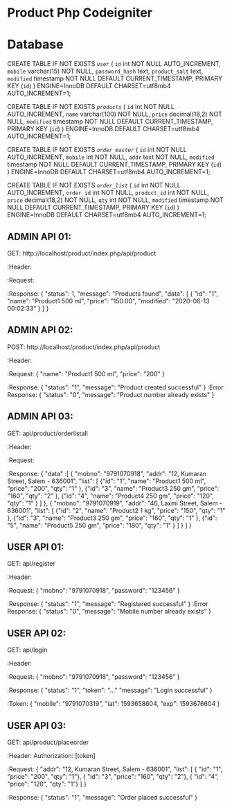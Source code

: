 # Product Php Codeigniter

# Database
CREATE TABLE IF NOT EXISTS *`user`* (
    `id` int NOT NULL AUTO_INCREMENT,
    `mobile` varchar(15) NOT NULL,
    `password_hash` text,
    `product_salt` text,
    `modified` timestamp NOT NULL DEFAULT CURRENT_TIMESTAMP,
    PRIMARY KEY (`id`)
) ENGINE=InnoDB DEFAULT CHARSET=utf8mb4 AUTO_INCREMENT=1;

CREATE TABLE IF NOT EXISTS *`products`* (
    `id` int NOT NULL AUTO_INCREMENT,
    `name` varchar(100) NOT NULL,
    `price` decimal(18,2) NOT NULL,
    `modified` timestamp NOT NULL DEFAULT CURRENT_TIMESTAMP,
    PRIMARY KEY (`id`)
) ENGINE=InnoDB DEFAULT CHARSET=utf8mb4 AUTO_INCREMENT=1;

CREATE TABLE IF NOT EXISTS *`order_master`* (
    `id` int NOT NULL AUTO_INCREMENT,
    `mobile` int NOT NULL,
    `addr` text NOT NULL,
    `modified` timestamp NOT NULL DEFAULT CURRENT_TIMESTAMP,
    PRIMARY KEY (`id`)
) ENGINE=InnoDB DEFAULT CHARSET=utf8mb4 AUTO_INCREMENT=1;

CREATE TABLE IF NOT EXISTS *`order_list`* (
    `id` int NOT NULL AUTO_INCREMENT,
    `order_id` int NOT NULL,
    `product_id` int NOT NULL,
    `price` decimal(18,2) NOT NULL,
    `qty` int NOT NULL,
    `modified` timestamp NOT NULL DEFAULT CURRENT_TIMESTAMP,
    PRIMARY KEY (`id`)
) ENGINE=InnoDB DEFAULT CHARSET=utf8mb4 AUTO_INCREMENT=1;

## ADMIN API 01:
GET: http://localhost/product/index.php/api/product

:Header:


:Request:


:Response:
{
    "status": 1,
    "message": "Products found",
    "data": [
        {
            "id": "1",
            "name": "Product1 500 ml",
            "price": "150.00",
            "modified": "2020-06-13 00:02:33"
        }
    ]
}

## ADMIN API 02:
POST: http://localhost/product/index.php/api/product

:Header:


:Request:
{
    "name": "Product1 500 ml", "price": "200"
}

:Response:
{
    "status": "1",
    "message": "Product created successful"
}
:Error Response:
{
    "status": "0",
    "message": "Product number already exists"
}

## ADMIN API 03:
GET: api/product/orderlistall

:Header:


:Request:


:Response:
{
    "data" :[
        {
            "mobno": "9791070918",
            "addr": "12, Kumaran Street, Salem - 636001",
            "list": [
                {"id": "1", "name": "Product1 500 ml", "price": "200", "qty": "1" },
                {"id": "3", "name": "Product3 250 gm", "price": "160", "qty": "2" },
                {"id": "4", "name": "Product4 250 gm", "price": "120", "qty": "1" }
            ]
        },
        {
            "mobno": "9791070919",
            "addr": "46, Laxmi Street, Salem - 636001",
            "list": [
                {"id": "2", "name": "Product2 1 kg", "price": "150", "qty": "1" },
                {"id": "3", "name": "Product3 250 gm", "price": "160", "qty": "1" },
                {"id": "5", "name": "Product5 250 gm", "price": "180", "qty": "1" }
            ]
        }
    ]
}

## USER API 01:
GET: api/register

:Header:


:Request:
{ "mobno": "9791070918", "password": "123456" }

:Response:
{
    "status": "1",
    "message": "Registered successful"
}
:Error Response:
{
    "status": "0",
    "message": "Mobile number already exists"
}

## USER API 02:
GET: api/login

:Header:


:Request:
{ "mobno": "9791070918", "password": "123456" }

:Response:
{
    "status": "1",
    "token": "..."
    "message": "Login successful"
}

:Token:
{
  "mobile": "9791070319",
  "iat": 1593658604,
  "exp": 1593676604
}

## USER API 03:
GET: api/product/placeorder

:Header:
Authorization: [token]

:Request:
{
    "addr": "12, Kumaran Street, Salem - 636001",
    "list": [
        { "id": "1", "price": "200", "qty": "1"},
        { "id": "3", "price": "160", "qty": "2"},
        { "id": "4", "price": "120", "qty": "1"}
    ]
}

:Response:
{
    "status": "1",
    "message": "Order placed successful"
}

